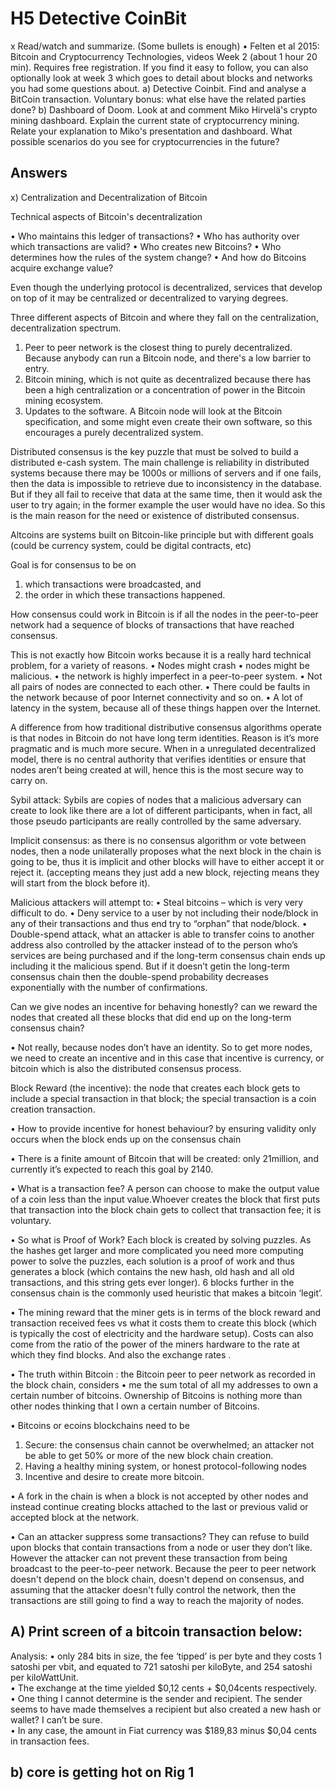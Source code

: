 # H5 Detective CoinBit
x Read/watch and summarize. (Some bullets is enough)
•	Felten et al 2015: Bitcoin and Cryptocurrency Technologies, videos Week 2 (about 1 hour 20 min). Requires free registration. If you find it easy to follow, you can also optionally look at week 3 which goes to detail about blocks and networks you had some questions about.
a) Detective Coinbit. Find and analyse a BitCoin transaction. Voluntary bonus: what else have the related parties done?
b) Dashboard of Doom. Look at and comment Miko Hirvelä's crypto mining dashboard. Explain the current state of cryptocurrency mining. Relate your explanation to Miko's presentation and dashboard. What possible scenarios do you see for cryptocurrencies in the future?

## Answers
x) Centralization and Decentralization of Bitcoin

Technical aspects of Bitcoin's decentralization 

•	Who maintains this ledger of transactions? 
•	Who has authority over which transactions are valid? 
•	Who creates new Bitcoins? 
•	Who determines how the rules of the system change? 
•	And how do Bitcoins acquire exchange value?

Even though the underlying protocol is decentralized, services that develop on top of it may be centralized or decentralized to varying degrees.

Three different aspects of Bitcoin and where they fall on the centralization, decentralization spectrum. 
1.	Peer to peer network is the closest thing to purely decentralized. Because anybody can run a Bitcoin node, and there's a low barrier to entry. 
2.	Bitcoin mining, which is not quite as decentralized because there has been a high centralization or a concentration of power in the Bitcoin mining ecosystem. 
3.	Updates to the software. A Bitcoin node will look at the Bitcoin specification, and some might even create their own software, so this encourages a purely decentralized system. 

Distributed consensus is the key puzzle that must be solved to build a distributed e-cash system. 
The main challenge is reliability in distributed systems because there may be 1000s or millions of servers and if one fails, then the data is impossible to retrieve due to inconsistency in the database.  But if they all fail to receive that data at the same time, then it would ask the user to try again; in the former example the user would have no idea. So this is the main reason for the need or existence of distributed consensus. 

Altcoins are systems built on Bitcoin-like principle but with different goals (could be currency system, could be digital contracts, etc)

Goal is for consensus to be on 
1) which transactions were broadcasted, and 
2) the order in which these transactions happened.  

How consensus could work in Bitcoin is if all the nodes in the peer-to-peer network had  a sequence of blocks of transactions that have reached consensus. 
 
This is not exactly how Bitcoin works because it is a really hard technical problem, for 
a variety of reasons. 
•	Nodes might crash
•	nodes might be malicious.
•	the network is highly imperfect in a peer-to-peer system. 
•	Not all pairs of nodes are connected to each other. 
•	There could be faults in the network because of poor Internet connectivity and so on. 
•	A lot of latency in the system, because all of these things happen over the Internet. 

A difference from how traditional distributive consensus algorithms operate is that nodes in Bitcoin do not have long term identities. Reason is it’s more pragmatic and is much more secure.  When in a unregulated decentralized model, there is no central authority that verifies identities or ensure that nodes aren’t being created at will, hence this is the most secure way to carry on. 

Sybil attack: Sybils are copies of nodes that a malicious adversary can create to look like there are a lot of different participants, when in fact, all those pseudo participants are really controlled by the same adversary.

Implicit consensus: as there is no consensus algorithm or vote between nodes, then a node unilaterally proposes what the next block in the chain is going to be, thus it is implicit and other blocks will have to either accept it or reject it. (accepting means they just add a new block, rejecting means they will start from the block before it). 

Malicious attackers will attempt to:
•	Steal bitcoins – which is very very difficult to do.
•	Deny service to a user by not including their node/block in any of their transactions and thus end try to “orphan” that node/block.
•	Double-spend attack, what an attacker is able to transfer coins to another address also controlled by the attacker instead of to the person who’s services are being purchased and if the long-term consensus chain ends up including it the malicious spend. But if it doesn’t getin the long-term consensus chain then the double-spend probability decreases exponentially with the number of confirmations. 


Can we give nodes an incentive for behaving honestly? can we reward the nodes that created all these blocks that did end up on the long-term consensus chain?  

•	Not really, because nodes don’t have an identity.  So to get more nodes, we need to create an incentive and in this case that incentive is currency, or bitcoin which is also the distributed consensus process. 

Block Reward (the incentive): the node that creates each block gets to include a special transaction in that block; the special transaction is a coin creation transaction.

•	How to provide incentive for honest behaviour? by ensuring validity only occurs when the block ends up on the consensus chain

•	There is a finite amount of Bitcoin that will be created: only 21million, and currently it’s expected to reach this goal by 2140. 

•	What is a transaction fee?  A person can choose to make the output value of a coin less than the input value.Whoever creates the block that first puts that transaction into the block chain gets to collect that transaction fee; it is voluntary.

•	So what is Proof of Work? Each block is created by solving puzzles.  As the hashes get larger and more complicated you need more computing power to solve the puzzles, each solution is a proof of work and thus generates a block (which contains the new hash, old hash and all old transactions, and this string gets ever longer).  6 blocks further in the consensus chain is the commonly used heuristic that makes a bitcoin ‘legit’.

•	The mining reward that the miner gets is in terms of the block reward and transaction received fees vs what it costs them to create this block (which is typically the cost of electricity and the hardware setup). Costs can also come from the ratio of the power of the miners hardware to the rate at which they find blocks. And also the exchange rates .

•	The truth within Bitcoin : the Bitcoin peer to peer network as recorded in the block chain, considers 
•	me the sum total of all my addresses to own a certain number of bitcoins. Ownership of Bitcoins is nothing more than other nodes thinking that I own a certain number of Bitcoins.

•	Bitcoins or ecoins blockchains need to be 
1.	Secure: the consensus chain cannot be overwhelmed; an attacker not be able to get 50% or more of the new block chain creation. 
2.	Having a healthy mining system, or honest protocol-following nodes
3.	Incentive and desire to create more bitcoin.

•	A fork in the chain is when a block is not accepted by other nodes and instead continue creating blocks attached to the last or previous valid or accepted block at the network.  

•	Can an attacker suppress some transactions? They can refuse to build upon blocks that contain transactions from a node or user they don’t like.  However the attacker can not prevent these transaction from being broadcast to the peer-to-peer network. Because the peer to peer network doesn't depend on the block chain, doesn't depend on consensus, and assuming that the attacker doesn't fully control the network, then the transactions are still going to find a way to reach the majority of nodes. 

## A)	Print screen of a bitcoin transaction below: 
 
Analysis: 
•	only 284 bits in size, the fee ‘tipped’ is per byte and they costs 1 satoshi per vbit, and equated to 721 satoshi per kiloByte, and 254 satoshi per kiloWattUnit.  
•	The exchange at the time yielded $0,12 cents + $0,04cents respectively.   
•	One thing I cannot determine is the sender and recipient.  The sender seems to have made themselves a recipient but also created a new hash or wallet? I can’t be sure.  
•	In any case, the amount in Fiat currency was $189,83 minus $0,04 cents in transaction fees. 
## b) core is getting hot on Rig 1 
